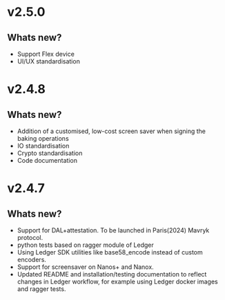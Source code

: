 # v2.5.0

## Whats new?
 - Support Flex device
 - UI/UX standardisation

# v2.4.8

## Whats new?
 - Addition of a customised, low-cost screen saver when signing the baking operations
 - IO standardisation
 - Crypto standardisation
 - Code documentation

# v2.4.7

## Whats new?
- Support for DAL+attestation. To be launched in Paris(2024) Mavryk protocol.
- python tests based on ragger module of Ledger
- Using Ledger SDK utilities like base58_encode instead of custom encoders.
- Support for screensaver on Nanos+ and Nanox.
- Updated README and installation/testing documentation to reflect changes in Ledger workflow, for example using Ledger docker images and ragger tests.
